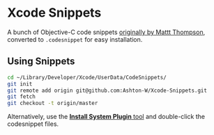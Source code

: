 # Xcode Snippets

A bunch of Objective-C code snippets [originally by Mattt Thompson](https://github.com/mattt/Xcode-Snippets), converted to `.codesnippet` for easy installation.

## Using Snippets

```bash
cd ~/Library/Developer/Xcode/UserData/CodeSnippets/
git init
git remote add origin git@github.com:Ashton-W/Xcode-Snippets.git
git fetch
git checkout -t origin/master
```

Alternatively, use the [**Install System Plugin** tool](https://github.com/n-b/InstallSystemPlugins) and double-click the codesnippet files.
